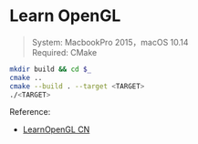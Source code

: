 # Learn OpenGL

> System: MacbookPro 2015，macOS 10.14 <br>
> Required: CMake


```bash
mkdir build && cd $_
cmake ..
cmake --build . --target <TARGET>
./<TARGET>
```

Reference:
- [LearnOpenGL CN](https://learnopengl-cn.github.io/)
